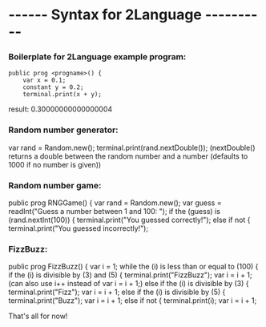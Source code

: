 # ------ Syntax for 2Language ----------

### Boilerplate for 2Language example program:

```
public prog <progname>() {
    var x = 0.1;
    constant y = 0.2;
    terminal.print(x + y);
```

result: 0.30000000000000004

### Random number generator:

var rand = Random.new();
terminal.print(rand.nextDouble()); (nextDouble() returns a double between the random number and a number (defaults to 1000 if no number is given))

### Random number game:

public prog RNGGame() {
    var rand = Random.new();
    var guess = readInt("Guess a number between 1 and 100: ");
    if the (guess) is (rand.nextInt(100)) {
        terminal.print("You guessed correctly!");
    else if not {
        terminal.print("You guessed incorrectly!");

### FizzBuzz:

public prog FizzBuzz() {
    var i = 1;
    while the (i) is less than or equal to (100) {
        if the (i) is divisible by (3) and (5) {
            terminal.print("FizzBuzz");
            var i = i + 1; (can also use i++ instead of var i = i + 1;)
        else if the (i) is divisible by (3) {
            terminal.print("Fizz");
            var i = i + 1;
        else if the (i) is divisible by (5) {
            terminal.print("Buzz");
            var i = i + 1;
        else if not {
            terminal.print(i);
            var i = i + 1;


That's all for now!
